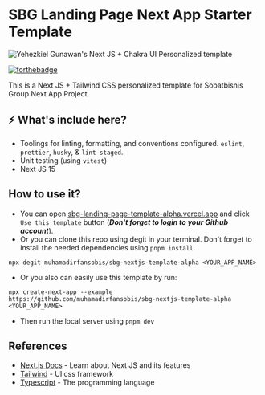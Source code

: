 # SBG Landing Page Next App Starter Template
![Yehezkiel Gunawan's Next JS + Chakra UI Personalized template](https://res.cloudinary.com/dakonxtdt/image/upload/v1745290166/80d04d4f-e211-4ce6-b944-05e26bf0aad5_ou5xvz.svg)


[![forthebadge](https://res.cloudinary.com/yehez/image/upload/v1635325228/made-by-typescript_mz1tue.svg)](https://forthebadge.com)

This is a Next JS + Tailwind CSS personalized template for Sobatbisnis Group Next App Project.

## ⚡ What's include here?

- Toolings for linting, formatting, and conventions configured.
  `eslint`, `prettier`, `husky`, & `lint-staged`.
- Unit testing (using `vitest`)
- Next JS 15

## How to use it?

- You can open [sbg-landing-page-template-alpha.vercel.app](https://sbg-landing-page-template-alpha.vercel.app/) and click `Use this template` button (**_Don't forget to login to your Github account_**).
- Or you can clone this repo using degit in your terminal. Don't forget to install the needed dependencies using `pnpm install`.

```
npx degit muhamadirfansobis/sbg-nextjs-template-alpha <YOUR_APP_NAME>
```

- Or you also can easily use this template by run:

```
npx create-next-app --example https://github.com/muhamadirfansobis/sbg-nextjs-template-alpha <YOUR_APP_NAME>
```

- Then run the local server using `pnpm dev`

## References

- [Next.js Docs](https://nextjs.org/docs/getting-started) - Learn about Next JS and its features
- [Tailwind](https://tailwindcss.com/docs/) - UI css framework
- [Typescript](https://www.typescriptlang.org/) - The programming language